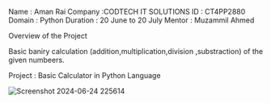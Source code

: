 Name : Aman Rai
Company :CODTECH IT SOLUTIONS
ID : CT4PP2880
Domain : Python 
Duration : 20 June to 20 July
Mentor : Muzammil Ahmed

Overview of the Project

 Basic baniry calculation (addition,multiplication,division ,substraction) of the given numbeers.

Project : Basic Calculator in Python Language

 ![Screenshot 2024-06-24 225614](https://github.com/Aman23016-web/CODETECH-TASK-1/assets/173687290/4485c3ec-2fd2-4af2-b35c-34e0a2274c81)


